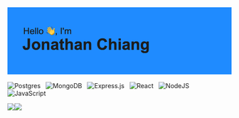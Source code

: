 <!-- ## Hi I'm Jonathan, welcome to my page! 👋 -->
<img src="header.png">

<!-- ## SKILLS -->
![Postgres](https://img.shields.io/badge/postgres-%23316192.svg?style=for-the-badge&logo=postgresql&logoColor=white) &nbsp;
![MongoDB](https://img.shields.io/badge/MongoDB-%234ea94b.svg?style=for-the-badge&logo=mongodb&logoColor=white) &nbsp;
![Express.js](https://img.shields.io/badge/express.js-%23404d59.svg?style=for-the-badge&logo=express&logoColor=%2361DAFB) &nbsp;
![React](https://img.shields.io/badge/react-%2320232a.svg?style=for-the-badge&logo=react&logoColor=%2361DAFB) &nbsp;
![NodeJS](https://img.shields.io/badge/node.js-6DA55F?style=for-the-badge&logo=node.js&logoColor=white) &nbsp;
![JavaScript](https://img.shields.io/badge/javascript-%23323330.svg?style=for-the-badge&logo=javascript&logoColor=%23F7DF1E) &nbsp;
<!-- 
<img align="left" src="https://github-readme-stats.vercel.app/api?username=jmchiang1&show_icons=true&theme=radical" />
<img align="left" width="40%" src="https://github-readme-stats.vercel.app/api/top-langs/?username=jmchiang1&layout=compact" />
<!-- <img align="left" width="40%" src="https://github-readme-stats.vercel.app/api/top-langs/?username=jmchiang1" /> -->
 

  <img align="left" src="https://github-readme-stats.vercel.app/api?username=jmchiang1&show_icons=true&theme=algolia" />

<!--   <img align="right" src="https://github-readme-stats.vercel.app/api/top-langs/?username=jmchiang1&layout=compact" /> -->
  <img align="left" src="https://github-readme-stats.vercel.app/api/top-langs/?username=jmchiang1&layout=compact&theme=algolia" />
